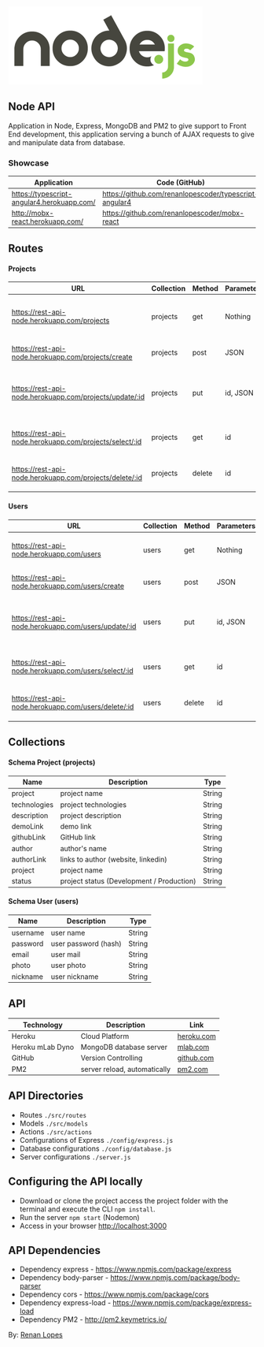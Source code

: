 ﻿
![NodeJS logo](logo.png)

## Node API

Application in Node, Express, MongoDB and PM2 to give support to Front End development, this application serving a bunch of AJAX requests to give and manipulate data from database.

### Showcase

| Application | Code (GitHub) |
| ------ | ------ |
|https://typescript-angular4.herokuapp.com/ | https://github.com/renanlopescoder/typescript-angular4 |
|http://mobx-react.herokuapp.com/ | https://github.com/renanlopescoder/mobx-react |


## Routes

#### Projects
| URL | Collection | Method | Parameters | Response | Action |
| ------ | ------ | ------ | ------ | ------ | ------ |
| https://rest-api-node.herokuapp.com/projects | projects | get | Nothing | JSON with Array | Get a list of projects in the database |
| https://rest-api-node.herokuapp.com/projects/create | projects | post | JSON | JSON | Add JSON into the database |
| https://rest-api-node.herokuapp.com/projects/update/:id | projects | put | id, JSON | Update the document with sent JSON data |
| https://rest-api-node.herokuapp.com/projects/select/:id | projects | get | id | JSON | Return the document, related to the sent id |
| https://rest-api-node.herokuapp.com/projects/delete/:id | projects | delete | id | status 200 | Delete the document, related to the sent id |

#### Users
| URL | Collection | Method | Parameters | Response | Action |
| ------ | ------ | ------ | ------ | ------ | ------ |
| https://rest-api-node.herokuapp.com/users | users | get | Nothing | JSON with Array | Get a list of users in the database |
| https://rest-api-node.herokuapp.com/users/create | users | post | JSON | JSON | Add JSON into the database |
| https://rest-api-node.herokuapp.com/users/update/:id | users | put | id, JSON | Update the document with sent JSON data |
| https://rest-api-node.herokuapp.com/users/select/:id | users | get | id | JSON | Return the document, related to the sent id |
| https://rest-api-node.herokuapp.com/users/delete/:id | users | delete | id | status 200 | Delete the document, related to the sent id |

## Collections

#### Schema Project (projects)

| Name | Description | Type |
| ------ | ------ | ------ |
| project | project name | String |
| technologies | project technologies | String |
| description | project description  | String |
| demoLink | demo link | String |
| githubLink | GitHub link | String |
| author | author's name | String |
| authorLink | links to author (website, linkedin) | String |
| project | project name | String |
| status | project status (Development / Production) | String |

#### Schema User (users)

| Name | Description | Type |
| ------ | ------ | ------ |
| username | user name | String |
| password | user password (hash) | String |
| email | user mail  | String |
| photo | user photo | String |
| nickname | user nickname | String |

## API

| Technology | Description | Link |
| ------ | ------ | ------ |
| Heroku | Cloud Platform | [heroku.com] |
| Heroku mLab Dyno | MongoDB database server | [mlab.com] |
| GitHub | Version Controlling | [github.com] |
| PM2 | server reload, automatically | [pm2.com] |

## API Directories

- Routes ```./src/routes```
- Models ```./src/models```
- Actions ```./src/actions```
- Configurations of Express ```./config/express.js```
- Database configurations ```./config/database.js```
- Server configurations ```./server.js```

## Configuring the API locally

- Download or clone the project access the project folder with the terminal and execute the CLI <code>npm install</code>.
- Run the server <code>npm start</code> (Nodemon)
- Access in your browser <a href="http://localhost:3000">http://localhost:3000</a>

## API Dependencies

- Dependency express - <a href="https://www.npmjs.com/package/express">https://www.npmjs.com/package/express</a>
- Dependency body-parser - <a href="https://www.npmjs.com/package/body-parser">https://www.npmjs.com/package/body-parser</a>
- Dependency cors - <a href="https://www.npmjs.com/package/cors">https://www.npmjs.com/package/cors</a>
- Dependency express-load - <a href="https://www.npmjs.com/package/express-load">https://www.npmjs.com/package/express-load</a>
- Dependency PM2 - <a href="http://pm2.keymetrics.io/">http://pm2.keymetrics.io/</a>

By: <a href="http://renanlopes.com">Renan Lopes</a>

[heroku.com]: <https://www.heroku.com>
[mlab.com]: <https://mlab.com>
[github.com]: <https://www.github.com>
[pm2.com]: <http://pm2.keymetrics.io/>
